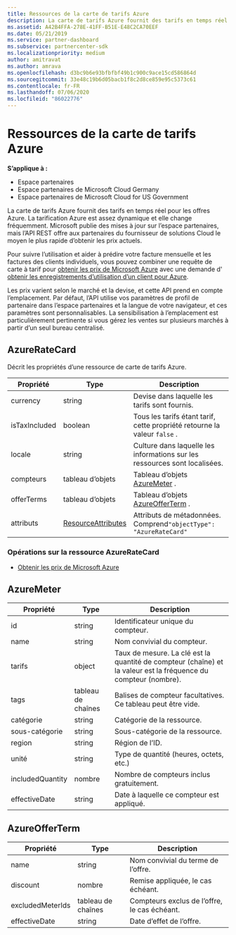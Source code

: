 ```yaml
---
title: Ressources de la carte de tarifs Azure
description: La carte de tarifs Azure fournit des tarifs en temps réel pour les offres Azure.
ms.assetid: A42B4FFA-278E-41FF-B51E-E48C2CA70EEF
ms.date: 05/21/2019
ms.service: partner-dashboard
ms.subservice: partnercenter-sdk
ms.localizationpriority: medium
author: amitravat
ms.author: amrava
ms.openlocfilehash: d3bc9b6e93bfbfbf49b1c900c9ace15cd586864d
ms.sourcegitcommit: 33e48c19b6d05bacb1f8c2d8ce859e95c5373c61
ms.contentlocale: fr-FR
ms.lasthandoff: 07/06/2020
ms.locfileid: "86022776"
---
```

# <a name="azure-rate-card-resources"></a>Ressources de la carte de tarifs Azure

**S’applique à :**

- Espace partenaires
- Espace partenaires de Microsoft Cloud Germany
- Espace partenaires de Microsoft Cloud for US Government

La carte de tarifs Azure fournit des tarifs en temps réel pour les offres Azure. La tarification Azure est assez dynamique et elle change fréquemment. Microsoft publie des mises à jour sur l’espace partenaires, mais l’API REST offre aux partenaires du fournisseur de solutions Cloud le moyen le plus rapide d’obtenir les prix actuels.

Pour suivre l’utilisation et aider à prédire votre facture mensuelle et les factures des clients individuels, vous pouvez combiner une requête de carte à tarif pour [obtenir les prix de Microsoft Azure](get-prices-for-microsoft-azure.md) avec une demande d' [obtenir les enregistrements d’utilisation d’un client pour Azure](get-a-customer-s-utilization-record-for-azure.md).

Les prix varient selon le marché et la devise, et cette API prend en compte l’emplacement. Par défaut, l’API utilise vos paramètres de profil de partenaire dans l’espace partenaires et la langue de votre navigateur, et ces paramètres sont personnalisables. La sensibilisation à l’emplacement est particulièrement pertinente si vous gérez les ventes sur plusieurs marchés à partir d’un seul bureau centralisé.

## <a name="azureratecard"></a>AzureRateCard

Décrit les propriétés d’une ressource de carte de tarifs Azure.

| Propriété      | Type                                      | Description                                                       |
|---------------|-------------------------------------------|-------------------------------------------------------------------|
| currency      | string                                    | Devise dans laquelle les tarifs sont fournis.                     |
| isTaxIncluded | boolean                                   | Tous les tarifs étant tarif, cette propriété retourne la valeur `false` . |
| locale        | string                                    | Culture dans laquelle les informations sur les ressources sont localisées.       |
| compteurs        | tableau d’objets                          | Tableau d’objets [AzureMeter](#azuremeter) .                       |
| offerTerms    | tableau d’objets                          | Tableau d’objets [AzureOfferTerm](#azureofferterm) .               |
| attributs    | [ResourceAttributes](utility-resources.md#resourceattributes) | Attributs de métadonnées. Comprend`"objectType": "AzureRateCard"`   |

### <a name="operations-on-the-azureratecard-resource"></a>Opérations sur la ressource AzureRateCard

- [Obtenir les prix de Microsoft Azure](get-prices-for-microsoft-azure.md)

## <a name="azuremeter"></a>AzureMeter

| Propriété         | Type             | Description                                                                                   |
|------------------|------------------|-----------------------------------------------------------------------------------------------|
| id               | string           | Identificateur unique du compteur.                                                                    |
| name             | string           | Nom convivial du compteur.                                                                   |
| tarifs            | object           | Taux de mesure. La clé est la quantité de compteur (chaîne) et la valeur est la fréquence du compteur (nombre). |
| tags             | tableau de chaînes | Balises de compteur facultatives. Ce tableau peut être vide.                                                 |
| catégorie         | string           | Catégorie de la ressource.                                                                     |
| sous-catégorie      | string           | Sous-catégorie de la ressource.                                                                 |
| region           | string           | Région de l’ID.                                                                             |
| unité             | string           | Type de quantité (heures, octets, etc.)                                                     |
| includedQuantity | nombre           | Nombre de compteurs inclus gratuitement.                                               |
| effectiveDate    | string           | Date à laquelle ce compteur est appliqué.                                                             |

## <a name="azureofferterm"></a>AzureOfferTerm

| Propriété         | Type             | Description                             |
|------------------|------------------|-----------------------------------------|
| name             | string           | Nom convivial du terme de l’offre.        |
| discount         | nombre           | Remise appliquée, le cas échéant.           |
| excludedMeterIds | tableau de chaînes | Compteurs exclus de l’offre, le cas échéant. |
| effectiveDate    | string           | Date d’effet de l’offre.        |
